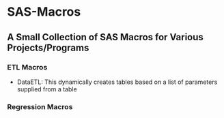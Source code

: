 # SAS-Macros
## A Small Collection of SAS Macros for Various Projects/Programs

### ETL Macros
 - DataETL: This dynamically creates tables based on a list of parameters supplied from a table
### Regression Macros
